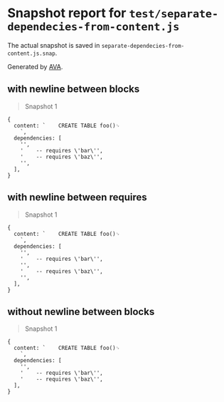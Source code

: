 # Snapshot report for `test/separate-dependecies-from-content.js`

The actual snapshot is saved in `separate-dependecies-from-content.js.snap`.

Generated by [AVA](https://ava.li).

## with newline between blocks

> Snapshot 1

    {
      content: `    CREATE TABLE foo()␊
        `,
      dependencies: [
        '',
        '    -- requires \'bar\'',
        '    -- requires \'baz\'',
        '',
      ],
    }

## with newline between requires

> Snapshot 1

    {
      content: `    CREATE TABLE foo()␊
        `,
      dependencies: [
        '',
        '    -- requires \'bar\'',
        '',
        '    -- requires \'baz\'',
        '',
      ],
    }

## without newline between blocks

> Snapshot 1

    {
      content: `    CREATE TABLE foo()␊
        `,
      dependencies: [
        '',
        '    -- requires \'bar\'',
        '    -- requires \'baz\'',
      ],
    }
